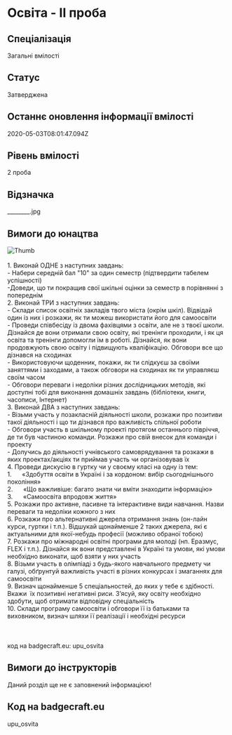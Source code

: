 # Освіта - ІІ проба

## Спеціалізація

Загальні вмілості

## Статус

Затверджена

## Останнє оновлення інформації вмілості

2020-05-03T08:01:47.094Z

## Рівень вмілості

2 проба

## Відзначка

________.jpg

## Вимоги до юнацтва

<div><img alt="Thumb         " src="/uploads/textareas/bootsy/image/107/small_________.jpg"><br><br>1. Виконай
ОДНЕ з наступних завдань:<br>- Набери
середній бал "10" за один семестр (підтвердити табелем успішності)<br>-Доведи,
що ти покращив свої шкільні оцінки за семестр в порівнянні з попереднім<br>2. Виконай
ТРИ з наступних завдань:<br>- Склади
список освітніх закладів твого міста (окрім шкіл). Відвідай один із них і
розкажи, як ти можеш використати його для самоосвіти<br>- Проведи
співбесіду із двома фахівцями з освіти, але не з твоєї школи. Дізнайся де вони
отримали свою освіту, які тренінги проходили, і як ця освіта та тренінги
допомогли їм в роботі. Дізнайся, як вони продовжують свою освіту і підвищують
кваліфікацію. Обговори все що дізнався на сходинах<br>- Використовуючи
щоденник, покажи, як ти слідкуєш за своїми заняттями і заходами, а також
обговори на сходинах як ти управляєш своїм часом<br>- Обговори
переваги і недоліки різних дослідницьких методів, які доступні тобі для
виконання домашніх завдань (бібліотеки, книги, часописи, Інтернет)<br>3. Виконай
ДВА з наступних завдань:<br>- Візьми
участь у позакласній діяльності школи, розкажи про позитиви такої діяльності і
що ти дізнався про важливість спільної роботи<br>- Обговори
участь в шкільному проекті протягом останнього півріччя, де ти був частиною
команди. Розкажи про свій внесок для команди і проекту<br>-
Долучись до діяльності учнівського самоврядування та розкажи в яких
проектах/акціях ти приймав участь чи організовував їх<br>4. Проведи
дискусію в гуртку чи у своєму класі на одну із тем:<br>1.&nbsp;&nbsp;&nbsp;&nbsp;&nbsp; «Здобуття
освіти в Україні і за кордоном: вибір сьогоднішнього покоління»<br>2.&nbsp;&nbsp;&nbsp;&nbsp;&nbsp; «Що
важливіше: багато знати чи вміти знаходити інформацію»<br>3.&nbsp;&nbsp;&nbsp;&nbsp;&nbsp; «Самоосвіта
впродовж життя»<br>5. Розкажи
про активне, пасивне та інтерактивне види навчання. Назви переваги та недоліки
кожного з них<br>6.
Розкажи про альтернативні джерела отримання знань (он-лайн курси, гуртки і
т.п.). Відшукай щонайменше 2 таких джерела, які є актуальними для якої-небудь
професії (можливо обраної тобою)<br>7.
Розкажи про міжнародні освітні програми для молоді (нп. Еразмус, FLEX і т.п.).
Дізнайся як вони представлені в Україні та умови, які умови необхідно виконати,
щоб взяти у них участь<br>8.
Візьми участь в олімпіаді з будь-якого навчального предмету чи галузі,
обґрунтуй важливість участі в різних конкурсах і змаганнях для самоосвіти<br>9.
Визнач щонайменше 5 спеціальностей, до яких у тебе є здібності. Вкажи &nbsp;їх
позитивні негативні риси. З’ясуй, яку освіту необхідно здобути, щоб отримати
відповідну спеціальність<br>10. Склади
програму самоосвіти і обговори її із батьками та виховником, визнач шляхи її
реалізації і необхідні ресурси<br><br><br><br>код на badgecraft.eu: upu_osvita<br></div>

## Вимоги до інструкторів

Даний розділ ще не є заповнений інформацією!

## Код на badgecraft.eu

upu_osvita